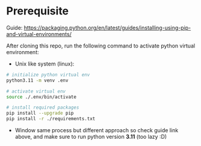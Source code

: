 # Prerequisite

Guide: https://packaging.python.org/en/latest/guides/installing-using-pip-and-virtual-environments/

After cloning this repo, run the following command to activate python virtual environment:

- Unix like system (linux):

```bash
# initialize python virtual env
python3.11 -m venv .env

# activate virtual env
source ./.env/bin/activate

# install required packages
pip install --upgrade pip
pip install -r ./requirements.txt
```

- Window same process but different approach so check guide link above, and make sure to run python version **3.11** (too lazy :D)

